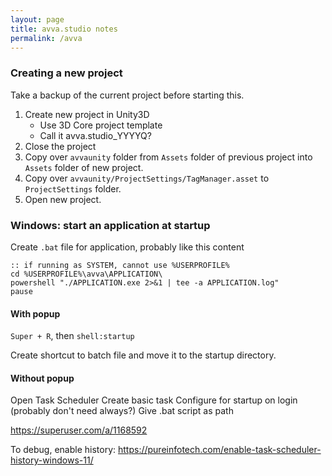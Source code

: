 ```yaml
---
layout: page
title: avva.studio notes
permalink: /avva
---
```


### Creating a new project

Take a backup of the current project before starting this.

1. Create new project in Unity3D
	- Use 3D Core project template
	- Call it avva.studio_YYYYQ?
1. Close the project
1. Copy over `avvaunity` folder from `Assets` folder of previous project into `Assets` folder of new project.
1. Copy over `avvaunity/ProjectSettings/TagManager.asset` to `ProjectSettings` folder.
1. Open new project.

### Windows: start an application at startup

Create `.bat` file for application, probably like this content
```
:: if running as SYSTEM, cannot use %USERPROFILE%
cd %USERPROFILE%\avva\APPLICATION\
powershell "./APPLICATION.exe 2>&1 | tee -a APPLICATION.log"
pause
```

#### With popup

`Super + R`, then `shell:startup`

Create shortcut to batch file and move it to the startup directory.

#### Without popup

Open Task Scheduler
Create basic task
Configure for startup on login (probably don't need always?)
Give .bat script as path

https://superuser.com/a/1168592

To debug, enable history: https://pureinfotech.com/enable-task-scheduler-history-windows-11/
